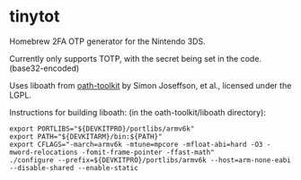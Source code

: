 # tinytot
Homebrew 2FA OTP generator for the Nintendo 3DS.

Currently only supports TOTP, with the secret being set in the code. (base32-encoded)

Uses liboath from [oath-toolkit](http://www.nongnu.org/oath-toolkit/) by Simon Joseffson, et al., licensed under the LGPL.

Instructions for building liboath: (in the oath-toolkit/liboath directory):
	
	export PORTLIBS="${DEVKITPRO}/portlibs/armv6k"
	export PATH="${DEVKITARM}/bin:${PATH}"
	export CFLAGS="-march=armv6k -mtune=mpcore -mfloat-abi=hard -O3 -mword-relocations -fomit-frame-pointer -ffast-math"
	./configure --prefix=${DEVKITPRO}/portlibs/armv6k --host=arm-none-eabi --disable-shared --enable-static 
